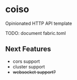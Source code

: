 # coiso

Opinionated HTTP API template

TODO: document fabric.toml

## Next Features
- cors support
- cluster support
- ~~websocket support?~~